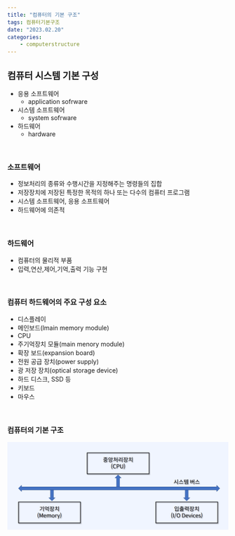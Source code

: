 ```yaml
---
title: "컴퓨터의 기본 구조"
tags: 컴퓨터기본구조 
date: "2023.02.20"
categories: 
    - computerstructure
---
```


## 컴퓨터 시스템 기본 구성
- 응용 소프트웨어
    - application sofrware
- 시스템 소프트웨어
    - system sofrware
- 하드웨어
    - hardware

<br>

### 소프트웨어
- 정보처리의 종류와 수행시간을 지정해주는 명령들의 집합
- 저장장치에 저장된 특정한 목적의 하나 또는 다수의 컴퓨터 프로그램
- 시스템 소프트웨어, 응용 소프트웨어
- 하드웨어에 의존적

<br>

### 하드웨어
- 컴퓨터의 물리적 부품
- 입력,연산,제어,기억,출력 기능 구현

<br>

### 컴퓨터 하드웨어의 주요 구성 요소
- 디스플레이
- 메인보드(lmain memory module)
- CPU
- 주기억장치 모듈(main menory module)
- 확장 보드(expansion board)
- 전원 공급 장치(power supply)
- 광 저장 장치(optical storage device)
- 하드 디스크, SSD 등
- 키보드
- 마우스

<br>

### 컴퓨터의 기본 구조

![](/assets/images/20230220-1.png)

<br>

